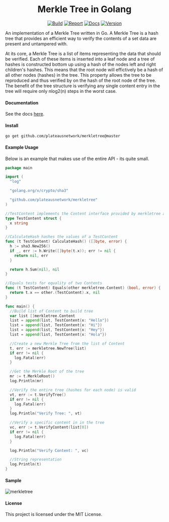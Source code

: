 <h1 align="center">Merkle Tree in Golang</h1>
<p align="center">
<a href="https://travis-ci.org/cbergoon/merkletree"><img src="https://travis-ci.org/cbergoon/merkletree.svg?branch=master" alt="Build"></a>
<a href="https://goreportcard.com/report/github.com/cbergoon/merkletree"><img src="https://goreportcard.com/badge/github.com/cbergoon/merkletree?1=1" alt="Report"></a>
<a href="https://godoc.org/github.com/cbergoon/merkletree"><img src="https://img.shields.io/badge/godoc-reference-brightgreen.svg" alt="Docs"></a>
<a href="#"><img src="https://img.shields.io/badge/version-0.1.0-brightgreen.svg" alt="Version"></a>
</p>

An implementation of a Merkle Tree written in Go. A Merkle Tree is a hash tree that provides an efficient way to verify
the contents of a set data are present and untampered with.

At its core, a Merkle Tree is a list of items representing the data that should be verified. Each of these items
is inserted into a leaf node and a tree of hashes is constructed bottom up using a hash of the nodes left and
right children's hashes. This means that the root node will effictively be a hash of all other nodes (hashes) in
the tree. This property allows the tree to be reproduced and thus verified by on the hash of the root node
of the tree. The benefit of the tree structure is verifying any single content entry in the tree will require only
nlog2(n) steps in the worst case.

#### Documentation 

See the docs [here](https://godoc.org/github.com/plateausnetwork/merkletree).

#### Install
```
go get github.com/plateausnetwork/merkletree@master
```

#### Example Usage
Below is an example that makes use of the entire API - its quite small.
```go
package main

import (
  "log"

  "golang.org/x/crypto/sha3"

  "github.com/plateausnetwork/merkletree"
)

//TestContent implements the Content interface provided by merkletree and represents the content stored in the tree.
type TestContent struct {
  x string
}

//CalculateHash hashes the values of a TestContent
func (t TestContent) CalculateHash() ([]byte, error) {
  h := sha3.New256()
  if _, err := h.Write([]byte(t.x)); err != nil {
    return nil, err
  }

  return h.Sum(nil), nil
}

//Equals tests for equality of two Contents
func (t TestContent) Equals(other merkletree.Content) (bool, error) {
  return t.x == other.(TestContent).x, nil
}

func main() {
  //Build list of Content to build tree
  var list []merkletree.Content
  list = append(list, TestContent{x: "Hello"})
  list = append(list, TestContent{x: "Hi"})
  list = append(list, TestContent{x: "Hey"})
  list = append(list, TestContent{x: "Hola"})

  //Create a new Merkle Tree from the list of Content
  t, err := merkletree.NewTree(list)
  if err != nil {
    log.Fatal(err)
  }

  //Get the Merkle Root of the tree
  mr := t.MerkleRoot()
  log.Println(mr)

  //Verify the entire tree (hashes for each node) is valid
  vt, err := t.VerifyTree()
  if err != nil {
    log.Fatal(err)
  }
  log.Println("Verify Tree: ", vt)

  //Verify a specific content in in the tree
  vc, err := t.VerifyContent(list[0])
  if err != nil {
    log.Fatal(err)
  }

  log.Println("Verify Content: ", vc)

  //String representation
  log.Println(t)
}

```
#### Sample
![merkletree](merkle_tree.png)


#### License
This project is licensed under the MIT License.
